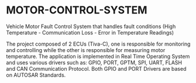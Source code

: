 # MOTOR-CONTROL-SYSTEM
Vehicle Motor Fault Control System that handles fault conditions (High Temperature - Communication Loss - Error in Temperature Readings)

The project composed of 2 ECUs (Tiva-C), one is responsible for monitoring and controlling while the other is responsible for measuring motor temperature.
The application is implemented in Real Time Operating System and uses various drivers such as: GPIO, PORT, GPTM, SPI, UART, FLASH and CAN Communication Protocol.
Both GPIO and PORT Drivers are based on AUTOSAR Standards.
